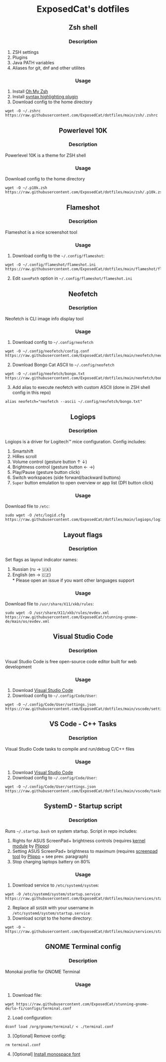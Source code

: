 <h1 align="center">
  <p>ExposedCat's dotfiles</p>
</h1>

<h2 align="center">
  <p>Zsh shell</p>
</h2>

<h3 align="center">
  <p>Description</p>
</h3>

1. ZSH settings
2. Plugins
3. Java PATH variables
4. Aliases for git, dnf and other utilites

<h3 align="center">
  <p>Usage</p>
</h3>

1. Install [Oh My Zsh](https://ohmyz.sh/)
2. Install [syntax highlighting plugin](https://github.com/zsh-users/zsh-syntax-highlighting/blob/master/INSTALL.md)
3. Download config to the home directory
```
wget -O ~/.zshrc https://raw.githubusercontent.com/ExposedCat/dotfiles/main/zsh/.zshrc
```

<h2 align="center">
  <p>Powerlevel 10K</p>
</h2>

<h3 align="center">
  <p>Description</p>
</h3>

Powerlevel 10K is a theme for ZSH shell

<h3 align="center">
  <p>Usage</p>
</h3>

Download config to the home directory
```
wget -O ~/.p10k.zsh https://raw.githubusercontent.com/ExposedCat/dotfiles/main/zsh/.p10k.zsh
```

<h2 align="center">
  <p>Flameshot</p>
</h2>

<h3 align="center">
  <p>Description</p>
</h3>

Flameshot is a nice screenshot tool

<h3 align="center">
  <p>Usage</p>
</h3>

1. Download config to the `~/.config/flameshot`:  
```
wget -O ~/.config/flameshot/flameshot.ini  https://raw.githubusercontent.com/ExposedCat/dotfiles/main/flameshot/flameshot.ini
```
2. Edit `savePath` option in `~/.config/flameshot/flameshot.ini`

<h2 align="center">
  <p>Neofetch</p>
</h2>

<h3 align="center">
  <p>Description</p>
</h3>

Neofetch is CLI image info display tool

<h3 align="center">
  <p>Usage</p>
</h3>

1. Download config to `~/.config/neofetch`  
```
wget -O ~/.config/neofetch/config.conf https://raw.githubusercontent.com/ExposedCat/dotfiles/main/neofetch/neofetch.conf
```
2. Download Bongo Cat ASCII to `~/.config/neofetch` 
```
wget -O ~/.config/neofetch/bongo.txt https://raw.githubusercontent.com/ExposedCat/dotfiles/main/neofetch/bongo.txt
```
3. Add alias to execute neofetch with custom ASCII (done in ZSH shell config in this repo)
```
alias neofetch="neofetch --ascii ~/.config/neofetch/bongo.txt"
```

<h2 align="center">
  <p>Logiops</p>
</h2>

<h3 align="center">
  <p>Description</p>
</h3>

Logiops is a driver for Logitech™ mice configuration. Config includes:  
1. Smartshift
2. HiRes scroll
3. Volume control (gesture button ↑ ↓)
4. Brightness control (gesture button ← →)
5. Play/Pause (gesture button click)
6. Switch workspaces (side forward/backward buttons)
7. `Super` button emulation to open overview or app list (DPI button click)

<h3 align="center">
  <p>Usage</p>
</h3>

Download file to `/etc`:  
```
sudo wget -O /etc/logid.cfg https://raw.githubusercontent.com/ExposedCat/dotfiles/main/logiops/logid.cfg
```

<h2 align="center">
  <p>Layout flags</p>
</h2>

<h3 align="center">
  <p>Description</p>
</h3>

Set flags as layout indicator names:
1. Russian (ru → 🇺🇦)
2. English (en → 🇨🇿)  
\* Please open an issue if you want other languages support
<h3 align="center">
  <p>Usage</p>
</h3>

Download file to `/usr/share/X11/xkb/rules`:  
```
sudo wget -O /usr/share/X11/xkb/rules/evdev.xml https://raw.githubusercontent.com/ExposedCat/stunning-gnome-de/main/os/evdev.xml
```

<h2 align="center">
  <p>Visual Studio Code</p>
</h2>

<h3 align="center">
  <p>Description</p>
</h3>

Visual Studio Code is free open-source code editor built for web development

<h3 align="center">
  <p>Usage</p>
</h3>

1. Download [Visual Studio Code](https://code.visualstudio.com/download)
2. Download config to `~/.config/Code/User`:  
```
wget -O ~/.config/Code/User/settings.json https://raw.githubusercontent.com/ExposedCat/dotfiles/main/vscode/settings.json
```

<h2 align="center">
  <p>VS Code - C++ Tasks</p>
</h2>

<h3 align="center">
  <p>Description</p>
</h3>

Visual Studio Code tasks to compile and run/debug C/C++ files

<h3 align="center">
  <p>Usage</p>
</h3>

1. Download [Visual Studio Code](https://code.visualstudio.com/download)
2. Download config to `~/.config/Code/User`:  
```
wget -O ~/.config/Code/User/settings.json https://raw.githubusercontent.com/ExposedCat/dotfiles/main/vscode/tasks.json
```
<h2 align="center">
  <p>SystemD - Startup script</p>
</h2>

<h3 align="center">
  <p>Description</p>
</h3>

Runs `~/.startup.bash` on system startup. Script in repo includes:  
1. Rights for ASUS ScreenPad+ brightness controls (requires [kernel module](https://github.com/Plippo/asus-wmi-screenpad) by [Plippo](https://github.com/Plippo))
2. Setting ASUS ScreenPad+ brightness to maximum (requires [screenpad tool](https://github.com/Plippo/screenpad-tools) by [Plippo](https://github.com/Plippo) + see prev. paragraph)
3. Stop charging laptops battery on 80%

<h3 align="center">
  <p>Usage</p>
</h3>

1. Download service to `/etc/systemd/system`:
```
wget -O /etc/systemd/system/startup.service https://raw.githubusercontent.com/ExposedCat/dotfiles/main/services/startup/startup.service
```
2. Replace all `$USER` with your username in `/etc/systemd/system/startup.service`
2. Download script to the home directory:
```
wget -O ~ https://raw.githubusercontent.com/ExposedCat/dotfiles/main/services/startup/.startup.bash
```
<h2 align="center">
  <p>GNOME Terminal config</p>
</h2>

<h3 align="center">
  <p>Description</p>
</h3>

Monokai profile for GNOME Terminal

<h3 align="center">
  <p>Usage</p>
</h3>

1. Download file:  
```
wget https://raw.githubusercontent.com/ExposedCat/stunning-gnome-de/lo-fi/configs/terminal.conf
```
2. Load configuration:  
```
dconf load /org/gnome/terminal/ < ./terminal.conf
```
3. \[Optional] Remove config:  
```
rm terminal.conf
```
4. \[Optional] [Install monospace font](https://github.com/ExposedCat/stunning-gnome-de/tree/lo-fi#assetsjetbrainsmonospacettf)